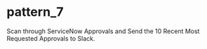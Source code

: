 # pattern\_7

Scan through ServiceNow Approvals and Send the 10 Recent Most Requested Approvals to Slack.
